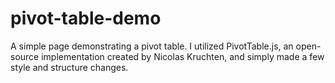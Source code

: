 # pivot-table-demo

A simple page demonstrating a pivot table. I utilized PivotTable.js, an open-source implementation created by Nicolas Kruchten, and simply made a few style and structure changes.
